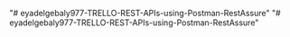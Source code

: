 "# eyadelgebaly977-TRELLO-REST-APIs-using-Postman-RestAssure" 
"# eyadelgebaly977-TRELLO-REST-APIs-using-Postman-RestAssure" 
